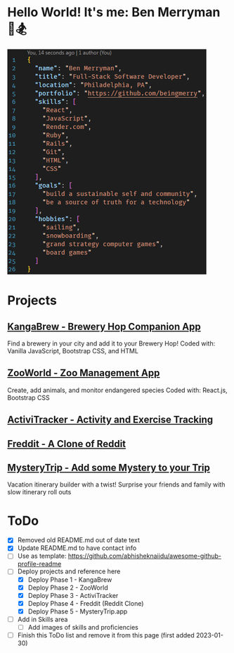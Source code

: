 # Hello World! It's me: Ben Merryman 👋🏂

![self.json file with information about Ben Merryman](https://github.com/beingmerry/beingmerry/blob/main/self.json%20at%202023-01-30%20193115.png)

# Projects

## [KangaBrew - Brewery Hop Companion App](https://beingmerry.github.io/phase-1-project/)
Find a brewery in your city and add it to your Brewery Hop!
Coded with: Vanilla JavaScript, Bootstrap CSS, and HTML

## [ZooWorld - Zoo Management App](https://zoo-world.netlify.app/)
Create, add animals, and monitor endangered species
Coded with: React.js, Bootstrap CSS

## [ActiviTracker - Activity and Exercise Tracking](https://github.com/beingmerry/phase-3-sinatra-react-project)

## [Freddit - A Clone of Reddit](https://www.youtube.com/watch?v=oW42pD_6ck0&t)

## [MysteryTrip - Add some Mystery to your Trip](https://mystery-trip.vercel.app/)
Vacation itinerary builder with a twist! Surprise your friends and family with slow itinerary roll outs


# ToDo

- [x] Removed old README.md out of date text
- [x] Update README.md to have contact info
- [ ] Use as template: https://github.com/abhisheknaiidu/awesome-github-profile-readme
- [ ] Deploy projects and reference here
  - [X] Deploy Phase 1 - KangaBrew
  - [x] Deploy Phase 2 - ZooWorld
  - [x] Deploy Phase 3 - ActiviTracker
  - [x] Deploy Phase 4 - Freddit (Reddit Clone)
  - [x] Deploy Phase 5 - MysteryTrip.app
- [ ] Add in Skills area
  - [ ]  Add images of skills and proficiencies
- [ ] Finish this ToDo list and remove it from this page (first added 2023-01-30)
